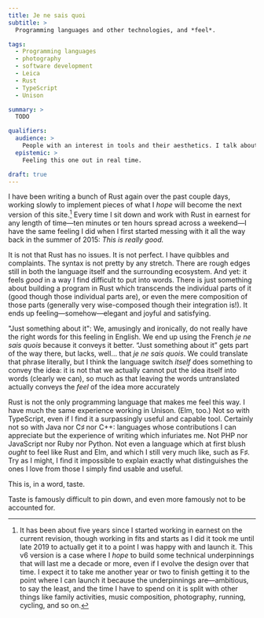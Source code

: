 ```yaml
---
title: Je ne sais quoi
subtitle: >
  Programming languages and other technologies, and *feel*.

tags:
  - Programming languages
  - photography
  - software development
  - Leica
  - Rust
  - TypeScript
  - Unison

summary: >
  TODO

qualifiers:
  audience: >
    People with an interest in tools and their aesthetics. I talk about, but do not assume any deep familiarity with, both programming languages and cameras in this piece.
  epistemic: >
    Feeling this one out in real time.

draft: true
---
```


I have been writing a bunch of Rust again over the past couple days, working slowly to implement pieces of what I *hope* will become the next version of this site.[^v5] Every time I sit down and work with Rust in earnest for any length of time—ten minutes or ten hours spread across a weekend—I have the same feeling I did when I first started messing with it all the way back in the summer of 2015: *This is really good.*

It is not that Rust has no issues. It is not perfect. I have quibbles and complaints. The syntax is not pretty by any stretch. There are rough edges still in both the language itself and the surrounding ecosystem. And yet: it feels *good* in a way I find difficult to put into words. There is just something about building a program in Rust which transcends the individual parts of it (good though those individual parts are), or even the mere composition of those parts (generally very wise-composed though their integration is!). It ends up feeling—somehow—elegant and joyful and satisfying.

<aside>

"Just something about it": We, amusingly and ironically, do not really have the right words for this feeling in English. We end up using the French <i>je ne sais quois</i> because it conveys it better. “Just something about it” gets part of the way there, but lacks, well… that <i>je ne sais quois</i>. We could translate that phrase literally, but I think the language switch *itself* does something to convey the idea: it is not that we actually cannot put the idea itself into words (clearly we can), so much as that leaving the words untranslated actually conveys the *feel* of the idea more accurately

</aside>

Rust is not the only programming language that makes me feel this way. I have much the same experience working in Unison. (Elm, too.) Not so with TypeScript, even if I find it a surpassingly useful and capable tool. Certainly not so with Java nor C♯ nor C++: languages whose contributions I can appreciate but the experience of writing which infuriates me. Not <abbr>PHP</abbr> nor JavaScript nor Ruby nor Python. Not even a language which at first blush *ought* to feel like Rust and Elm, and which I still very much like, such as F♯. Try as I might, I find it impossible to explain exactly what distinguishes the ones I love from those I simply find usable and useful.

This is, in a word, taste.

Taste is famously difficult to pin down, and even more famously not to be accounted for. <!-- TODO: here! -->

[^v5]: It has been about five years since I started working in earnest on the current revision, though working in fits and starts as I did it took me until late 2019 to actually get it to a point I was happy with and launch it. This v6 version is a case where I *hope* to build some technical underpinnings that will last me a decade or more, even if I evolve the design over that time. I expect it to take me another year or two to finish getting it to the point where I can launch it because the underpinnings are—ambitious, to say the least, and the time I have to spend on it is split with other things like family activities, music composition, photography, running, cycling, and so on.